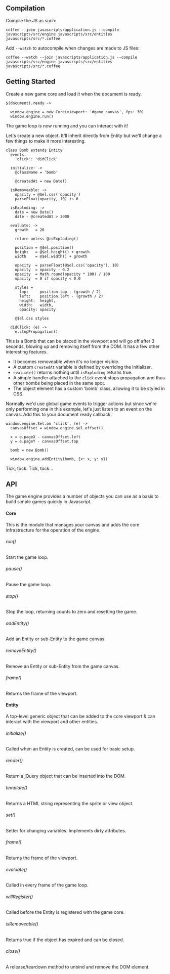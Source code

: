 ## Compilation

Compile the JS as such:

```
coffee --join javascripts/application.js --compile javascripts/src/engine javascripts/src/entities javascripts/src/*.coffee
```

Add `--watch` to autocompile when changes are made to JS files:

```
coffee --watch --join javascripts/application.js --compile javascripts/src/engine javascripts/src/entities javascripts/src/*.coffee
```

## Getting Started

Create a new game core and load it when the document is ready.

```
$(document).ready ->

  window.engine = new Core(viewport: '#game_canvas', fps: 30)
  window.engine.run()
```

The game loop is now running and you can interact with it!

Let's create a new object. It'll inherit directly from Entity but we'll change
a few things to make it more interesting.

```
class Bomb extends Entity
  events:
    'click': 'didClick'

  initialize: ->
    @className = 'bomb'

    @createdAt = new Date()

  isRemoveable: ->
    opacity = @$el.css('opacity')
    parseFloat(opacity, 10) is 0

  isExploding: ->
    date = new Date()
    date - @createdAt > 3000

  evaluate: ->
    growth   = 20

    return unless @isExploding()

    position = @$el.position()
    height   = @$el.height() + growth
    width    = @$el.width() + growth

    opacity  = parseFloat(@$el.css('opacity'), 10)
    opacity  = opacity - 0.2
    opacity  = Math.round(opacity * 100) / 100
    opacity  = 0 if opacity < 0.0

    styles =
      top:     position.top - (growth / 2)
      left:    position.left - (growth / 2)
      height:  height,
      width:   width,
      opacity: opacity

    @$el.css styles

  didClick: (e) ->
    e.stopPropagation()
```

This is a Bomb that can be placed in the viewport and will go off after 3 seconds,
blowing up and removing itself from the DOM. It has a few other interesting
features.

- It becomes removeable when it's no longer visible.
- A custom `createdAt` variable is defined by overriding the initializer.
- `evaluate()` returns nothing until `isExploding` returns true.
- A simple handler attached to the `click` event stops propagation and thus other bombs being placed in the same spot.
- The object element has a custom 'bomb' class, allowing it to be styled in CSS.

Normally we'd use global game events to trigger actions but since we're only
performing one in this example, let's just listen to an event on the canvas. Add
this to your document ready callback:

```
window.engine.$el.on 'click', (e) ->
  canvasOffset = window.engine.$el.offset()

  x = e.pageX - canvasOffset.left
  y = e.pageY - canvasOffset.top

  bomb = new Bomb()

  window.engine.addEntity(bomb, {x: x, y: y})
```

Tick, tock. Tick, tock...

## API

The game engine provides a number of objects you can use as a basis to build
simple games quickly in Javascript.

#### Core

This is the module that manages your canvas and adds the core infrastructure for
the operation of the engine.

###### run()

Start the game loop.

###### pause()

Pause the game loop.

###### stop()

Stop the loop, returning counts to zero and resetting the game.

###### addEntity()

Add an Entity or sub-Entity to the game canvas.

###### removeEntity()

Remove an Entity or sub-Entity from the game canvas.

###### frame()

Returns the frame of the viewport.

#### Entity

A top-level generic object that can be added to the core viewport & can interact
with the viewport and other entities.

###### initialize()

Called when an Entity is created, can be used for basic setup.

###### render()

Return a jQuery object that can be inserted into the DOM.

###### template()

Returns a HTML string representing the sprite or view object.

###### set()

Setter for changing variables. Implements dirty attributes.

###### frame()

Returns the frame of the viewport.

###### evaluate()

Called in every frame of the game loop.

###### willRegister()

Called before the Entity is registered with the game core.

###### isRemoveable()

Returns true if the object has expired and can be closed.

###### close()

A release/teardown method to unbind and remove the DOM element.
